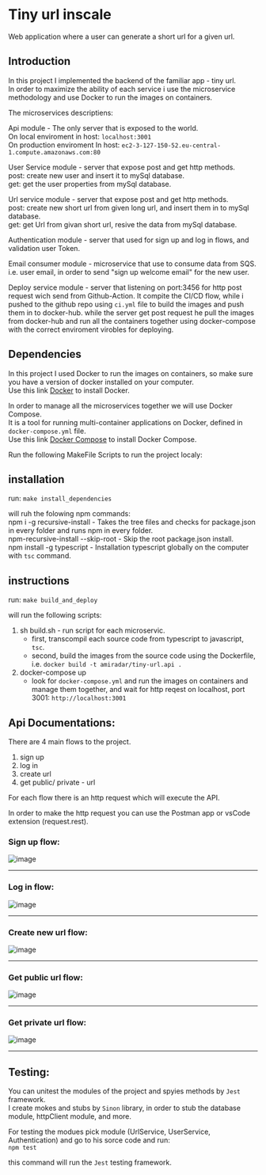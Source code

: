 # Tiny url inscale
 
Web application where a user can generate a short url for a given url.<br/>

## Introduction

In this project I implemented the backend of the familiar app - tiny url.<br/>
In order to maximize the ability of each service i use the microservice methodology and use Docker to run the images on containers.<br/>

The microservices descriptiens:<br/>

Api module - The only server that is exposed to the world.<br/>
On local enviroment in host: `localhost:3001`<br/>
On production enviroment In  host: `ec2-3-127-150-52.eu-central-1.compute.amazonaws.com:80`<br/>

User Service module - server that expose post and get http methods.<br/>
post: create new user and insert it to mySql database.<br/>
get: get the user properties from mySql database.<br/>

Url service module - server that expose post and get http methods.<br/>
post: create new short url from given long url, and insert them in to mySql database.<br/>
get: get Url from givan short url, resive the data from mySql database.<br/>

Authentication module - server that used for sign up and log in flows, and validation user Token.<br/>

Email consumer module - microservice that use to consume data from SQS.
i.e. user email, in order to send "sign up welcome email" for the new user.<br/>

Deploy service module - server that listening on port:3456 for http post request wich send from Github-Action.
It compite the CI/CD flow, while i pushed to the github repo using `ci.yml` file to build the images and push them
in to docker-hub. while the server get post request he pull the images from docker-hub and run all the containers
together using docker-compose with the correct enviroment virobles for deploying. 

## Dependencies

In this project I used Docker to run the images on containers, so make sure you have a version of docker installed on your computer.<br/>
Use this link [Docker](https://docs.docker.com/get-docker/) to install Docker.<br/>

In order to manage all the microservices together we will use Docker Compose. <br/>
It is a tool for running multi-container applications on Docker, defined in `docker-compose.yml` file.<br/>
Use this link [Docker Compose](https://docs.docker.com/compose/install/) to install Docker Compose.<br/>

Run the following MakeFile Scripts to run the project localy:<br/>

## installation

run: `make install_dependencies`  <br/>

will ruh the folowing npm commands:<br/>
npm i -g recursive-install - Takes the tree files and checks for package.json in every folder and runs npm in every folder.<br/>
npm-recursive-install --skip-root - Skip the root package.json install.<br/>
npm install -g typescript - Installation typescript globally on the computer with `tsc` command.<br/>

## instructions

run: `make build_and_deploy`  <br/>

will run the following scripts:<br/>
1) sh build.sh - run script for each microservic.  <br/>
    * first, transcompil each source code from typescript to javascript, `tsc`.<br/>
    * second, build the images from the source code using the Dockerfile, i.e. `docker build -t amiradar/tiny-url.api .`<br/>
2) docker-compose up<br/>
    * look for `docker-compose.yml` and run the images on containers and manage them together, and wait for http reqest on localhost, port 3001: `http://localhost:3001` <br/>
   

## Api Documentations:

There are 4 main flows to the project.<br/>
1) sign up<br/>
2) log in<br/>
3) create url<br/>
4) get public/ private - url <br/>

For each flow there is an http request which will execute the API.<br/>

In order to make the http request you can use the Postman app or vsCode extension (request.rest).<br/>

### Sign up flow:

![image](https://user-images.githubusercontent.com/44618095/110481045-cf656580-80ef-11eb-884f-b71bfb273639.png)

--- 

### Log in flow:

![image](https://user-images.githubusercontent.com/44618095/110477145-7c89af00-80eb-11eb-8792-6959a2fc3c7b.png)

---

### Create new url flow:

![image](https://user-images.githubusercontent.com/44618095/110480053-b9a37080-80ee-11eb-9703-97bce641d366.png)

---

### Get public url flow:

![image](https://user-images.githubusercontent.com/44618095/110488270-fecba080-80f6-11eb-9b69-add3ca38ec59.png)

---

### Get private url flow:

![image](https://user-images.githubusercontent.com/44618095/110485742-a2678180-80f4-11eb-84e4-e2b43cdcb874.png)

---

## Testing:
You can unitest the modules of the project and spyies methods by `Jest` framework. <br/>
I create mokes and stubs by `Sinon` library, in order to stub the database module, httpClient module, and more.<br/>

For testing the modues pick module (UrlService, UserService, Authentication) and go to his sorce code and run: <br/>
`npm test`<br/>

this command will run the `Jest` testing framework.<br/>

